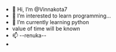 - 👋 Hi, I’m @Vinnakota7
- 👀 I’m interested to learn programming...
- 🌱 I’m currently learning python
- value of time will be known
- 📫 --renuka--
- 

<!---
Vinnakota7/Vinnakota7 is a ✨ special ✨ repository because its `README.md` (this file) appears on your GitHub profile.
You can click the Preview link to take a look at your changes.
--->
